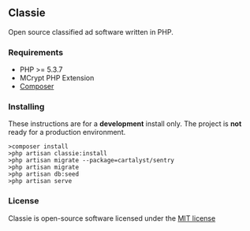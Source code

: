 ## Classie

Open source classified ad software written in PHP.

### Requirements

* PHP >= 5.3.7
* MCrypt PHP Extension
* [Composer](http://getcomposer.org/)

### Installing

These instructions are for a **development** install only. The project is **not** ready for a production environment.

    >composer install
    >php artisan classie:install
    >php artisan migrate --package=cartalyst/sentry
    >php artisan migrate
    >php artisan db:seed
    >php artisan serve

### License

Classie is open-source software licensed under the [MIT license](http://opensource.org/licenses/MIT)
